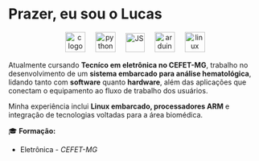 # Prazer, eu sou o Lucas

<div align="center">
  <img src="https://github.com/user-attachments/assets/a0f928c1-5f1f-49a5-8bd9-e88b57655e8a" height="40" alt="c logo"  />
  <img width="12" />
  <img src="https://cdn.jsdelivr.net/gh/devicons/devicon/icons/python/python-original.svg" height="40" alt="python logo"  />
  <img width="12" />
  <img src="https://github.com/user-attachments/assets/bf4fd7bd-4881-4b70-be59-e4b2e36f7445" height="38" alt="JS"  />
  <img width="12" />
  <img src="https://cdn.jsdelivr.net/gh/devicons/devicon/icons/arduino/arduino-original.svg" height="40" alt="arduino logo"  />
  <img width="12" />
  <img src="https://cdn.jsdelivr.net/gh/devicons/devicon/icons/linux/linux-original.svg" height="40" alt="linux logo"  />
</div>

Atualmente cursando **Tecníco em eletrônica no CEFET-MG**, trabalho no desenvolvimento de um **sistema embarcado para análise hematológica**, 
lidando tanto com **software** quanto **hardware**, além das aplicações que conectam o equipamento ao fluxo de trabalho dos usuários.  

Minha experiência inclui **Linux embarcado, processadores ARM** e integração de tecnologias voltadas para a área biomédica.  

🎓 **Formação:**  
- Eletrônica - *CEFET-MG*


